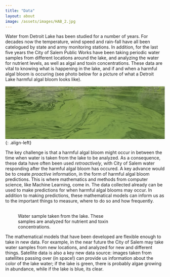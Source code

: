 ```yaml
---
title: "Data"
layout: about
image: /assets/images/HAB_2.jpg
---
```


Water from Detroit Lake has been studied for a number of years. For decades now the temperature, wind speed and rain-fall have all been catelogued by state and army monitoring stations. In addition, for the last five years the City of Salem Public Works have been taking periodic water samples from different locations around the lake, and analyzing the water for nutrient levels, as well as algal and toxin concentrations. These data are vital to knowing what is happening in the lake, and if and when a harmful algal bloom is occuring (see photo below for a picture of what a Detroit Lake harmful algal bloom looks like).

![image-center](/assets/images/HAB_1.jpg){: .align-left}

The key challenge is that a harmful algal bloom might occur in between the time when water is taken from the lake to be analyzed. As a consequence, these data have often been used *retroactively*, with City of Salem water responding after the harmful algal bloom has occured. A key advance would be to create *proactive* information, in the form of harmful algal bloom predictions. This is where mathematics and methods from computer science, like Machine Learning, come in. The data collected already can be used to make predictions for when harmful algal blooms may occur. In addition to making predictions, these mathematical models can inform us as to the important things to measure, where to do so and how frequently. 

<figure style="width: 325px" class="align-right">
  <img src="{{ site.url }}/assets/images/HAB_3_small.jpg" alt="">
  <figcaption>Water sample taken from the lake. These samples are analyzed for nutrient and toxin concentrations.</figcaption>
</figure>

The mathematical models that have been developed are flexible enough to take in new data. For example, in the near future the City of Salem may take water samples from new locations, and analyzed for new and different things. Satellite data is also a key new data source: images taken from satellites passing over (in space!) can provide us information about the color of the lake water; if the lake is green, there is probably algae growing in abundance, while if the lake is blue, its clear.


